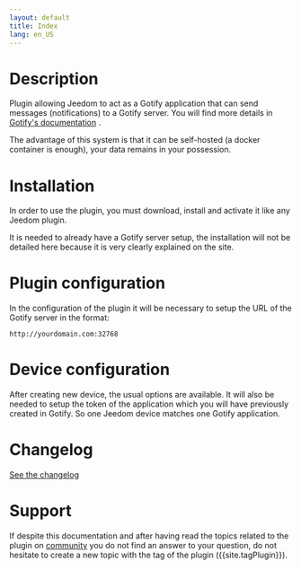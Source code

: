 ```yaml
---
layout: default
title: Index
lang: en_US
---
```


# Description

Plugin allowing Jeedom to act as a Gotify application that can send messages (notifications) to a Gotify server. You will find more details in <a href="https://gotify.net/docs/" target="_blank">Gotify's documentation</a> .

The advantage of this system is that it can be self-hosted (a docker container is enough), your data remains in your possession.

# Installation

In order to use the plugin, you must download, install and activate it like any Jeedom plugin.

It is needed to already have a Gotify server setup, the installation will not be detailed here because it is very clearly explained on the site.

# Plugin configuration

In the configuration of the plugin it will be necessary to setup the URL of the Gotify server in the format:

```HTTP
http://yourdomain.com:32768
```

# Device configuration

After creating new device, the usual options are available.
It will also be needed to setup the token of the application which you will have previously created in Gotify.
So one Jeedom device matches one Gotify application.

# Changelog

[See the changelog](./changelog)

# Support

If despite this documentation and after having read the topics related to the plugin on [community]({{site.forum}}) you do not find an answer to your question, do not hesitate to create a new topic with the tag of the plugin ({{site.tagPlugin}}).
